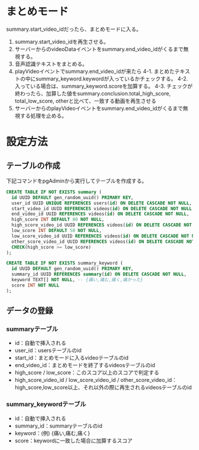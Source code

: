 # まとめモード

summary.start_video_idだったら、まとめモードに入る。
1. summary.start_video_idを再生させる。
2. サーバーからのvideoDataイベントをsummary.end_video_idがくるまで無視する。
3. 音声認識テキストをまとめる。
4. playVideoイベントでsummary.end_video_idが来たら
  4-1. まとめたテキストの中にsummary_keyword.keywordが入っているかチェックする。
  4-2. 入っている場合は、summary_keyword.scoreを加算する。
  4-3. チェックが終わったら、加算した値をsummary.conclusion.total_high_score, total_low_score, otherと比べて、一致する動画を再生させる
5. サーバーからのplayVideoイベントをsummary.end_video_idがくるまで無視する処理を止める。

# 設定方法

## テーブルの作成
下記コマンドをpgAdminから実行してテーブルを作成する。
```sql
CREATE TABLE IF NOT EXISTS summary (
  id UUID DEFAULT gen_random_uuid() PRIMARY KEY, 
  user_id UUID UNIQUE REFERENCES users(id) ON DELETE CASCADE NOT NULL,
  start_video_id UUID REFERENCES videos(id) ON DELETE CASCADE NOT NULL,
  end_video_id UUID REFERENCES videos(id) ON DELETE CASCADE NOT NULL,
  high_score INT DEFAULT 80 NOT NULL,
  high_score_video_id UUID REFERENCES videos(id) ON DELETE CASCADE NOT NULL,
  low_score INT DEFAULT 50 NOT NULL,
  low_score_video_id UUID REFERENCES videos(id) ON DELETE CASCADE NOT NULL,
  other_score_video_id UUID REFERENCES videos(id) ON DELETE CASCADE NOT NULL,
  CHECK(high_score >= low_score)
);

CREATE TABLE IF NOT EXISTS summary_keyword (
  id UUID DEFAULT gen_random_uuid() PRIMARY KEY, 
  summary_id UUID REFERENCES summary(id) ON DELETE CASCADE NOT NULL,
  keyword TEXT[] NOT NULL, -- {痛い,痛む,痛く,痛かった}
  score INT NOT NULL
);
```

## データの登録

### summaryテーブル
* id：自動で挿入される
* user_id：usersテーブルのid
* start_id：まとめモードに入るvideoテーブルのid
* end_video_id：まとめモードを終了するvideosテーブルのid
* high_score / low_score：このスコア以上のスコアで判定する
* high_score_video_id / low_score_video_id / other_score_video_id：high_score,low_score以上、それ以外の際に再生されるvideosテーブルのid

### summary_keywordテーブル
* id：自動で挿入される
* summary_id：summaryテーブルのid
* keyword：(例) {痛い,痛む,痛く}
* score：keywordに一致した場合に加算するスコア